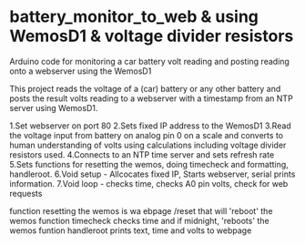 # battery_monitor_to_web & using WemosD1 & voltage divider resistors
Arduino code for monitoring a car battery volt reading and posting reading onto a webserver using the WemosD1

This project reads the voltage of a (car) battery or any other battery and posts the result volts reading to a webserver with a timestamp from an NTP server using WemosD1. 

1.Set webserver on port 80
2.Sets fixed IP address to the WemosD1 
3.Read the voltage input from battery on analog pin 0 on a scale and converts to human understanding of volts using calculations including voltage divider resistors used.
4.Connects to an NTP time server and sets refresh rate
5.Sets functions for resetting the wemos, doing timecheck and formatting, handleroot.
6.Void setup - Allcocates fixed IP, Starts webserver, serial prints information.
7.Void loop - checks time, checks A0 pin volts, check for web requests

function resetting the wemos is wa ebpage /reset that will 'reboot' the wemos
function timecheck checks time and if midnight, 'reboots' the wemos
funtion handleroot prints text, time and volts to webpage

